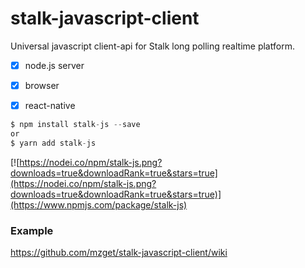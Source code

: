 # stalk-javascript-client
Universal javascript client-api for Stalk long polling realtime platform. 
- [x] node.js server
- [x] browser
- [x] react-native


```javascript
$ npm install stalk-js --save
or
$ yarn add stalk-js

```

[![https://nodei.co/npm/stalk-js.png?downloads=true&downloadRank=true&stars=true](https://nodei.co/npm/stalk-js.png?downloads=true&downloadRank=true&stars=true)](https://www.npmjs.com/package/stalk-js)

### Example
https://github.com/mzget/stalk-javascript-client/wiki
